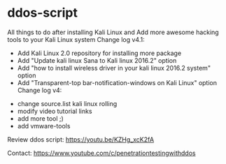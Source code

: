 # ddos-script
All  things to do after installing Kali Linux and Add more awesome hacking tools to your Kali Linux system
Change log v4.1:
+ Add Kali Linux 2.0 repository for installing more package
+ Add "Update kali linux Sana to Kali linux 2016.2" option
+ Add "how to install wireless driver in your kali linux 2016.2 system" option
+ Add "Transparent-top bar-notification-windows on Kali Linux" option
Change log v4:
- change source.list kali linux rolling
- modify video tutorial links
- add more tool ;)
- add vmware-tools


Review ddos script: https://youtu.be/KZHg_xcK2fA

Contact: https://www.youtube.com/c/penetrationtestingwithddos
